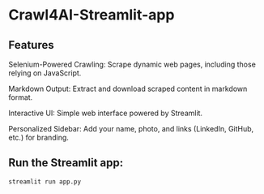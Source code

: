 # Crawl4AI-Streamlit-app

## Features
Selenium-Powered Crawling: Scrape dynamic web pages, including those relying on JavaScript.

Markdown Output: Extract and download scraped content in markdown format.

Interactive UI: Simple web interface powered by Streamlit.

Personalized Sidebar: Add your name, photo, and links (LinkedIn, GitHub, etc.) for branding.

## Run the Streamlit app:

```
streamlit run app.py
